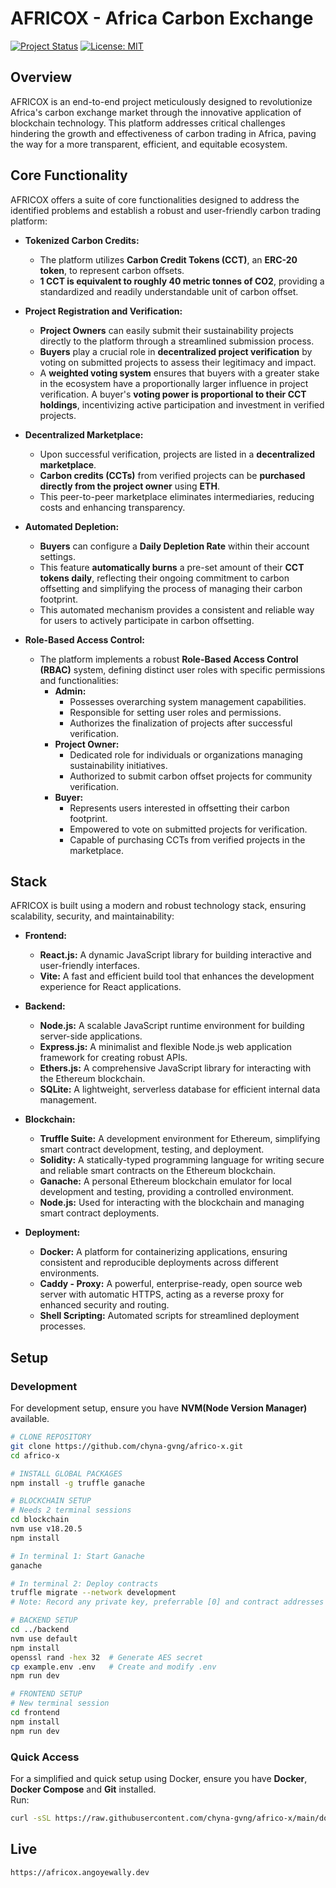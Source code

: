 # AFRICOX - Africa Carbon Exchange
[![Project Status](https://img.shields.io/badge/Status-Complete-brightgreen.svg)](https://github.com/chyna-gvng/africo-x)
[![License: MIT](https://img.shields.io/badge/License-MIT-yellow.svg)](https://github.com/chyna-gvng/africo-x/blob/main/LICENSE)

## Overview
AFRICOX is an end-to-end project meticulously designed to revolutionize Africa's carbon exchange market through the innovative application of blockchain technology. This platform addresses critical challenges hindering the growth and effectiveness of carbon trading in Africa, paving the way for a more transparent, efficient, and equitable ecosystem.

## Core Functionality
AFRICOX offers a suite of core functionalities designed to address the identified problems and establish a robust and user-friendly carbon trading platform:

* **Tokenized Carbon Credits:**
    *  The platform utilizes **Carbon Credit Tokens (CCT)**, an **ERC-20 token**, to represent carbon offsets.
    *  **1 CCT is equivalent to roughly 40 metric tonnes of CO2**, providing a standardized and readily understandable unit of carbon offset.

* **Project Registration and Verification:**
    * **Project Owners** can easily submit their sustainability projects directly to the platform through a streamlined submission process.
    * **Buyers** play a crucial role in **decentralized project verification** by voting on submitted projects to assess their legitimacy and impact.
    *  A **weighted voting system** ensures that buyers with a greater stake in the ecosystem have a proportionally larger influence in project verification. A buyer's **voting power is proportional to their CCT holdings**, incentivizing active participation and investment in verified projects.

* **Decentralized Marketplace:**
    *  Upon successful verification, projects are listed in a **decentralized marketplace**.
    *  **Carbon credits (CCTs)** from verified projects can be **purchased directly from the project owner** using **ETH**.
    *  This peer-to-peer marketplace eliminates intermediaries, reducing costs and enhancing transparency.

* **Automated Depletion:**
    *  **Buyers** can configure a **Daily Depletion Rate** within their account settings.
    *  This feature **automatically burns** a pre-set amount of their **CCT tokens daily**, reflecting their ongoing commitment to carbon offsetting and simplifying the process of managing their carbon footprint.
    *  This automated mechanism provides a consistent and reliable way for users to actively participate in carbon offsetting.

* **Role-Based Access Control:**
    * The platform implements a robust **Role-Based Access Control (RBAC)** system, defining distinct user roles with specific permissions and functionalities:
        * **Admin:**
            * Possesses overarching system management capabilities.
            * Responsible for setting user roles and permissions.
            * Authorizes the finalization of projects after successful verification.
        * **Project Owner:**
            * Dedicated role for individuals or organizations managing sustainability initiatives.
            * Authorized to submit carbon offset projects for community verification.
        * **Buyer:**
            * Represents users interested in offsetting their carbon footprint.
            * Empowered to vote on submitted projects for verification.
            * Capable of purchasing CCTs from verified projects in the marketplace.

## Stack

AFRICOX is built using a modern and robust technology stack, ensuring scalability, security, and maintainability:

* **Frontend:**
    * **React.js:** A dynamic JavaScript library for building interactive and user-friendly interfaces.
    * **Vite:** A fast and efficient build tool that enhances the development experience for React applications.

* **Backend:**
    * **Node.js:** A scalable JavaScript runtime environment for building server-side applications.
    * **Express.js:** A minimalist and flexible Node.js web application framework for creating robust APIs.
    * **Ethers.js:** A comprehensive JavaScript library for interacting with the Ethereum blockchain.
    * **SQLite:** A lightweight, serverless database for efficient internal data management.

* **Blockchain:**
    * **Truffle Suite:** A development environment for Ethereum, simplifying smart contract development, testing, and deployment.
    * **Solidity:** A statically-typed programming language for writing secure and reliable smart contracts on the Ethereum blockchain.
    * **Ganache:** A personal Ethereum blockchain emulator for local development and testing, providing a controlled environment.
    * **Node.js:** Used for interacting with the blockchain and managing smart contract deployments.

* **Deployment:**
    * **Docker:** A platform for containerizing applications, ensuring consistent and reproducible deployments across different environments.
    * **Caddy - Proxy:** A powerful, enterprise-ready, open source web server with automatic HTTPS, acting as a reverse proxy for enhanced security and routing.
    * **Shell Scripting:** Automated scripts for streamlined deployment processes.

## Setup
### Development
For development setup, ensure you have **NVM(Node Version Manager)** available.  
```bash
# CLONE REPOSITORY
git clone https://github.com/chyna-gvng/africo-x.git
cd africo-x

# INSTALL GLOBAL PACKAGES
npm install -g truffle ganache

# BLOCKCHAIN SETUP
# Needs 2 terminal sessions
cd blockchain
nvm use v18.20.5
npm install

# In terminal 1: Start Ganache
ganache

# In terminal 2: Deploy contracts
truffle migrate --network development
# Note: Record any private key, preferrable [0] and contract addresses

# BACKEND SETUP
cd ../backend
nvm use default
npm install
openssl rand -hex 32  # Generate AES secret
cp example.env .env   # Create and modify .env
npm run dev

# FRONTEND SETUP
# New terminal session
cd frontend
npm install
npm run dev
```

### Quick Access
For a simplified and quick setup using Docker, ensure you have **Docker**, **Docker Compose** and **Git** installed.  
Run:
```bash
curl -sSL https://raw.githubusercontent.com/chyna-gvng/africo-x/main/docker-setup.sh | bash
```

## Live
```bash
https://africox.angoyewally.dev
```